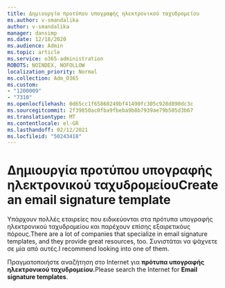 ```yaml
---
title: Δημιουργία προτύπου υπογραφής ηλεκτρονικού ταχυδρομείου
ms.author: v-smandalika
author: v-smandalika
manager: dansimp
ms.date: 12/18/2020
ms.audience: Admin
ms.topic: article
ms.service: o365-administration
ROBOTS: NOINDEX, NOFOLLOW
localization_priority: Normal
ms.collection: Adm_O365
ms.custom:
- "1200009"
- "7310"
ms.openlocfilehash: 0d65cc1f65860249bf41490fc305c928d890dc3c
ms.sourcegitcommit: 2f39850ac0fba9fbeba9b8b7939ae79b505d3b67
ms.translationtype: MT
ms.contentlocale: el-GR
ms.lasthandoff: 02/12/2021
ms.locfileid: "50243418"
---
```

# <a name="create-an-email-signature-template"></a><span data-ttu-id="60a36-102">Δημιουργία προτύπου υπογραφής ηλεκτρονικού ταχυδρομείου</span><span class="sxs-lookup"><span data-stu-id="60a36-102">Create an email signature template</span></span>

<span data-ttu-id="60a36-103">Υπάρχουν πολλές εταιρείες που ειδικεύονται στα πρότυπα υπογραφής ηλεκτρονικού ταχυδρομείου και παρέχουν επίσης εξαιρετικόυς πόρους.</span><span class="sxs-lookup"><span data-stu-id="60a36-103">There are a lot of companies that specialize in email signature templates, and they provide great resources, too.</span></span> <span data-ttu-id="60a36-104">Συνιστάται να ψάχνετε σε μία από αυτές.</span><span class="sxs-lookup"><span data-stu-id="60a36-104">I recommend looking into one of them.</span></span>

<span data-ttu-id="60a36-105">Πραγματοποιήστε αναζήτηση στο Internet για **πρότυπα υπογραφής ηλεκτρονικού ταχυδρομείου.**</span><span class="sxs-lookup"><span data-stu-id="60a36-105">Please search the Internet for **Email signature templates**.</span></span>